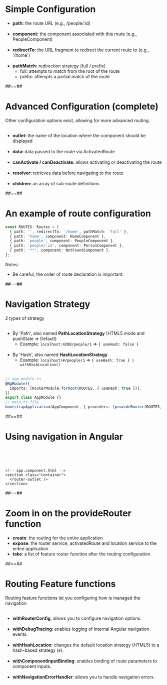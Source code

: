 # Simple Configuration

- **path:** the route URL (e.g., /people/:id)<br/><br/>
- **component:** the component associated with this route (e.g., PeopleComponent)<br/><br/>
- **redirectTo:** the URL fragment to redirect the current route to (e.g., '/home')<br/><br/>
- **pathMatch:** redirection strategy (full / prefix)
  - full: attempts to match from the root of the route
  - prefix: attempts a partial match of the route

##==##

# Advanced Configuration (complete)

Other configuration options exist, allowing for more advanced routing.
<br/><br/>

- <b>outlet: </b>the name of the location where the component should be displayed<br/><br/>
- <b>data: </b>data passed to the route via ActivatedRoute<br/><br/>
- <b>canActivate / canDeactivate: </b>allows activating or deactivating the route<br/><br/>
- <b>resolver: </b>retrieves data before navigating to the route<br/><br/>
- <b>children: </b>an array of sub-route definitions

##==##

<!-- .slide: class="with-code inconsolata" -->

# An example of route configuration

```typescript
const ROUTES: Routes = [
  { path: '', redirectTo: '/home', pathMatch: 'full' },
  { path: 'home', component: HomeComponent },
  { path: 'people', component: PeopleComponent },
  { path: 'people/:id', component: PersonComponent },
  { path: '**', component: NotFoundComponent },
];
```

<!-- .element: class="big-code" -->

Notes:

- Be careful, the order of route declaration is important.

##==##

<!-- .slide: class="with-code inconsolata" -->

# Navigation Strategy

2 types of strategy<br/><br/>

- By 'Path', also named **PathLocationStrategy** (HTML5 mode and pushState => Default)
  - Example: `localhost:4200/people/1` => `{ useHash: false }`<br/><br/>
- By 'Hash', also named **HashLocationStrategy**
  - Example: `localhost/#/people/1` => `{ useHash: true } | withHashLocation()` <br/><br/>

```typescript
// app.module.ts
@NgModule({
  imports: [RouterModule.forRoot(ROUTES, { useHash: true })],
})
export class AppModule {}
// main.ts file
bootstrapApplication(AppComponent, { providers: [provideRouter(ROUTES, withHashLocation())] });
```

<!-- .element: class="medium-code" -->

##==##

<!-- .slide: class="with-code inconsolata" -->

# Using navigation in Angular

<br/><br/><br/>

```angular181html
<!-- app.component.html -->
<section class="container">
  <router-outlet />
</section>
```

<!-- .element: class="big-code"-->

##==##

# Zoom in on the provideRouter function

- **create**: the routing for the entire application
- **expose**: the router service, activatedRoute and location service to the entire application
- **take**: a list of feature router function after the routing configuration

##==##

# Routing Feature functions

Routing feature functions let you configuring how is managed the navigation <br/><br/>

- **withRouterConfig**: allows you to configure navigation options.<br/><br/>
- **withDebugTracing**: enables logging of internal Angular navigation events.<br/><br/>
- **withHashLocation**: changes the default location strategy (HTML5) to a hash-based strategy (`#`).<br/><br/>
- **withComponentInputBinding**: enables binding of route parameters to component inputs.<br/><br/>
- **withNavigationErrorHandler**: allows you to handle navigation errors.<br/><br/>
